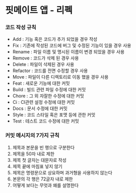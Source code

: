 # 핏메이트 앱 - 리펙
### 코드 작성 규칙

- Add : 기능 혹은 코드가 추가 되었을 경우 작성
- Fix : 기존에 작성된 코드에 버그 및 수정된 기능이 있을 경우 사용
- Rename : 파일 이름 및 명시된 이름이 변경 되었을 경우 사용
- Remove : 코드가 삭제 된 경우 사용
- Delete : 파일이 삭제된 경우 사용
- Refactor : 코드를 전면 수정할 경우 사용
- Move : 파일이 다른 디렉토리로 이동 했을 경우 사용
- Feat : 새로운 기능에 대한 커밋
- Build : 빌드 관련 파일 수정에 대한 커밋
- Chore : 그 외 자잘한 수정에 대한 커밋
- Ci : CI관련 설정 수정에 대한 커밋
- Docs : 문서 수정에 대한 커밋
- Style : 코드 스타일 혹은 포맷 등에 관한 커밋
- Test : 테스트 코드 수정에 대한 커밋

### 커밋 메시지의 7가지 규칙

1. 제목과 본문을 빈 행으로 구분한다
2. 제목을 50자 내로 제한
3. 제목 첫 글자는 대문자로 작성
4. 제목 끝에 마침표 넣지 않기
5. 제목은 명령문으로 상요하며 과거형을 사용하지 않는다
6. 본문의 각 행은 72글자 내로 제한
7. 어떻게 보다는 무엇과 왜를 설명한다
